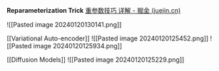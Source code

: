 **Reparameterization Trick**
[重参数技巧 详解 - 掘金 (juejin.cn)](https://juejin.cn/post/7213239578664157221)

![[Pasted image 20240120130141.png]]

[[Variational Auto-encoder]]
![[Pasted image 20240120125452.png]]
![[Pasted image 20240120125934.png]]

[[Diffusion Models]]
![[Pasted image 20240120125229.png]]